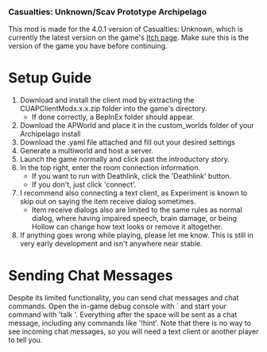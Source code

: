 ### Casualties: Unknown/Scav Prototype Archipelago

This mod is made for the 4.0.1 version of Casualties: Unknown, which is currently the latest version on the game's [Itch page](https://orsonik.itch.io/scav-prototype). Make sure this is the version of the game you have before continuing.

# **Setup Guide**
1. Download and install the client mod by extracting the CUAPClientModx.x.x.zip folder into the game's directory.
	- If done correctly, a BepInEx folder should appear.
2. Download the APWorld and place it in the custom_worlds folder of your Archipelago install
3. Download the .yaml file attached and fill out your desired settings
4. Generate a multiworld and host a server.
5. Launch the game normally and click past the introductory story.
6. In the top right, enter the room connection information.
	- If you want to run with Deathlink, click the 'Deathlink' button.
	- If you don't, just click 'connect'.
7. I recommend also connecting a text client, as Experiment is known to skip out on saying the item receive dialog sometimes.
	- Item receive dialogs also are limited to the same rules as normal dialog, where having impaired speech, brain damage, or being Hollow can change how text looks or remove it altogether.
8. If anything goes wrong while playing, please let me know. This is still in very early development and isn't anywhere near stable.

# **Sending Chat Messages**

Despite its limited functionality, you can send chat messages and chat commands. Open the in-game debug console with ` and start your command with 'talk '. Everything after the space will be sent as a chat message, including any commands like '!hint'. Note that there is no way to see incoming chat messages, so you will need a text client or another player to tell you.
